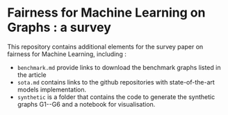 # Fairness for Machine Learning on Graphs : a survey

This repository contains additional elements for the survey paper on fairness
for Machine Learning, including :

- `benchmark.md` provide links to download the benchmark graphs listed in the
article
- `sota.md` contains links to the github repositories with state-of-the-art
models implementation.
- `synthetic` is a folder that contains the code to generate the synthetic
graphs G1--G6 and a notebook for visualisation.

